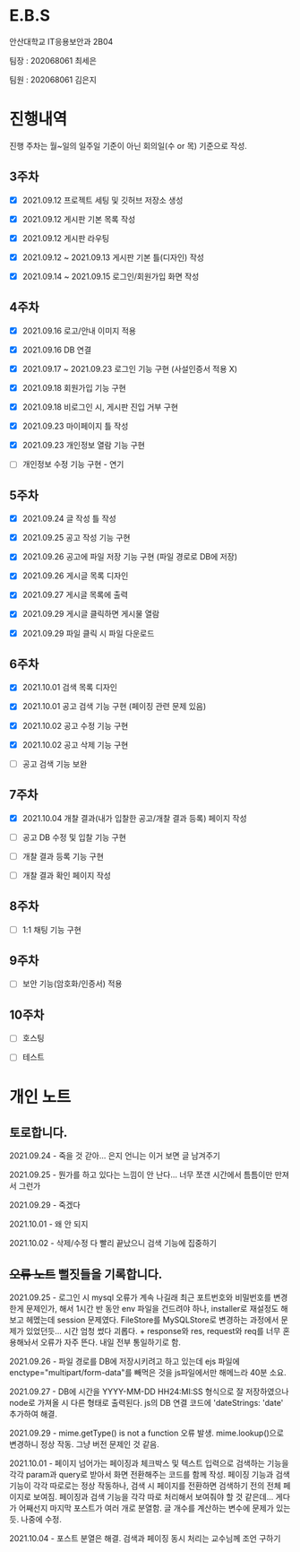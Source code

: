 # E.B.S


안산대학교 IT응용보안과 2B04

팀장 : 202068061 최세은

팀원 : 202068061 김은지

# 진행내역

진행 주차는 월~일의 일주일 기준이 아닌 회의일(수 or 목) 기준으로 작성.

## 3주차

- [X] 2021.09.12 프로젝트 세팅 및 깃허브 저장소 생성

- [x] 2021.09.12 게시판 기본 목록 작성

- [x] 2021.09.12 게시판 라우팅

- [x] 2021.09.12 ~ 2021.09.13 게시판 기본 틀(디자인) 작성

- [x] 2021.09.14 ~ 2021.09.15 로그인/회원가입 화면 작성

## 4주차

- [x] 2021.09.16 로고/안내 이미지 적용

- [x] 2021.09.16 DB 연결

- [x] 2021.09.17 ~ 2021.09.23 로그인 기능 구현 (사설인증서 적용 X)

- [x] 2021.09.18 회원가입 기능 구현

- [x] 2021.09.18 비로그인 시, 게시판 진입 거부 구현

- [x] 2021.09.23 마이페이지 틀 작성

- [x] 2021.09.23 개인정보 열람 기능 구현

- [ ] 개인정보 수정 기능 구현 - 연기

## 5주차

- [x] 2021.09.24 글 작성 틀 작성

- [x] 2021.09.25 공고 작성 기능 구현

- [x] 2021.09.26 공고에 파일 저장 기능 구현 (파일 경로로 DB에 저장)

- [x] 2021.09.26 게시글 목록 디자인

- [x] 2021.09.27 게시글 목록에 출력

- [x] 2021.09.29 게시글 클릭하면 게시물 열람

- [x] 2021.09.29 파일 클릭 시 파일 다운로드

## 6주차

- [x] 2021.10.01 검색 목록 디자인

- [x] 2021.10.01 공고 검색 기능 구현 (페이징 관련 문제 있음)

- [x] 2021.10.02 공고 수정 기능 구현

- [x] 2021.10.02 공고 삭제 기능 구현

- [ ] 공고 검색 기능 보완

## 7주차

- [x] 2021.10.04 개찰 결과(내가 입찰한 공고/개찰 결과 등록) 페이지 작성

- [ ] 공고 DB 수정 및 입찰 기능 구현

- [ ] 개찰 결과 등록 기능 구현

- [ ] 개찰 결과 확인 페이지 작성

## 8주차 

- [ ] 1:1 채팅 기능 구현

## 9주차

- [ ] 보안 기능(암호화/인증서) 적용

## 10주차

- [ ] 호스팅

- [ ] 테스트



# 개인 노트
## 토로합니다.

2021.09.24 - 죽을 것 갇아... 은지 언니는 이거 보면 글 남겨주기

2021.09.25 - 뭔가를 하고 있다는 느낌이 안 난다... 너무 쪼갠 시간에서 틈틈이만 만져서 그런가

2021.09.29 - 죽겠다

2021.10.01 - 왜 안 되지

2021.10.02 - 삭제/수정 다 빨리 끝났으니 검색 기능에 집중하기
           

## ~~오류 노트~~ 뻘짓들을 기록합니다.

2021.09.25 - 로그인 시 mysql 오류가 계속 나길래 최근 포트번호와 비밀번호를 변경한게 문제인가, 해서 1시간 반 동안 env 파일을 건드려야 하나, installer로 재설정도 해보고 헤멨는데 session 문제였다. FileStore를 MySQLStore로 변경하는 과정에서 문제가 있었던듯... 시간 엄청 썼다 괴롭다. + response와 res, request와 req를 너무 혼용해놔서 오류가 자주 뜬다. 내일 전부 통일하기로 함.

2021.09.26 - 파일 경로를 DB에 저장시키려고 하고 있는데 ejs 파일에 enctype="multipart/form-data"를 빼먹은 것을 js파일에서만 해메느라 40분 소요.

2021.09.27 - DB에 시간을 YYYY-MM-DD HH24:MI:SS 형식으로 잘 저장하였으나 node로 가져올 시 다른 형태로 출력된다. js의 DB 연결 코드에 'dateStrings: 'date' 추가하여 해결.

2021.09.29 - mime.getType() is not a function 오류 발생. mime.lookup()으로 변경하니 정상 작동. 그냥 버전 문제인 것 같음.

2021.10.01 - 페이지 넘어가는 페이징과 체크박스 및 텍스트 입력으로 검색하는 기능을 각각 param과 query로 받아서 화면 전환해주는 코드를 함께 작성. 페이징 기능과 검색 기능이 각각 따로로는 정상 작동하나, 검색 시 페이지를 전환하면 검색하기 전의 전체 페이지로 보여짐. 페이징과 검색 기능을 각각 따로 처리해서 보여줘야 할 것 같은데... 게다가 어째선지 마지막 포스트가 여러 개로 분열함. 글 개수를 계산하는 변수에 문제가 있는 듯. 나중에 수정.

2021.10.04 - 포스트 분열은 해결. 검색과 페이징 동시 처리는 교수님께 조언 구하기
